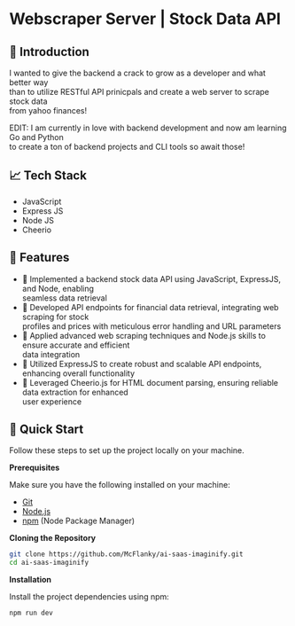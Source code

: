 # Webscraper Server | Stock Data API

## 💸 Introduction
I wanted to give the backend a crack to grow as a developer and what better way </br>
than to utilize RESTful API prinicpals and create a web server to scrape stock data </br>
from yahoo finances! 

EDIT: I am currently in love with backend development and now am learning Go and Python </br>
to create a ton of backend projects and CLI tools so await those!

##  📈 Tech Stack
- JavaScript
- Express JS
- Node JS
- Cheerio

## 📒 Features
- 🫰 Implemented a backend stock data API using JavaScript, ExpressJS, and Node, enabling </br>
  seamless data retrieval
- 🫰 Developed API endpoints for financial data retrieval, integrating web scraping for stock </br>
  profiles and prices with meticulous error handling and URL parameters
- 🫰 Applied advanced web scraping techniques and Node.js skills to ensure accurate and efficient </br>
  data integration
- 🫰 Utilized ExpressJS to create robust and scalable API endpoints, enhancing overall functionality
- 🫰 Leveraged Cheerio.js for HTML document parsing, ensuring reliable data extraction for enhanced </br>
 user experience

## <a name="quick-start">🤸 Quick Start</a>

Follow these steps to set up the project locally on your machine.

**Prerequisites**

Make sure you have the following installed on your machine:

- [Git](https://git-scm.com/)
- [Node.js](https://nodejs.org/en)
- [npm](https://www.npmjs.com/) (Node Package Manager)

**Cloning the Repository**

```bash
git clone https://github.com/McFlanky/ai-saas-imaginify.git
cd ai-saas-imaginify
```

**Installation**

Install the project dependencies using npm:

```bash
npm run dev
```
